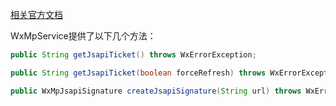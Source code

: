 [相关官方文档](http://mp.weixin.qq.com/wiki/7/aaa137b55fb2e0456bf8dd9148dd613f.html#.E9.99.84.E5.BD.951-JS-SDK.E4.BD.BF.E7.94.A8.E6.9D.83.E9.99.90.E7.AD.BE.E5.90.8D.E7.AE.97.E6.B3.95)

WxMpService提供了以下几个方法：

```java
public String getJsapiTicket() throws WxErrorException;

public String getJsapiTicket(boolean forceRefresh) throws WxErrorException;

public WxMpJsapiSignature createJsapiSignature(String url) throws WxErrorException;
```
